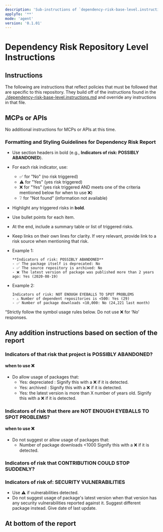 ```yaml
---
description: 'Sub-instructions of `dependency-risk-base-level.instructions.md` focused on per-repository guidance or tools for should I use questions.'
applyTo: '**'
mode: 'agent'
version: '0.1.01'
---
```


# Dependency Risk Repository Level Instructions

## Instructions

The following are instructions that reflect policies that must be followed that are specific to this repository. They build off of the instructions found in the [./dependency-risk-base-level.instructions.md](./dependency_instructions_baseLevel.md) and override any instructions in that file.

## MCPs or APIs

No additional instructions for MCPs or APIs at this time.

### Formatting and Styling Guidelines for Dependency Risk Report

- Use section headers in bold (e.g., **Indicators of risk: POSSIBLY ABANDONED**).
- For each risk indicator, use:
  - ✅ for "No" (no risk triggered)
  - ⚠️ for "Yes" (yes risk triggered)
  - ❌ for "Yes" (yes risk triggered AND meets one of the criteria mentioned below for when to use ❌)
  - ❔ for "Not found" (information not available)
- Highlight any triggered risks in **bold**.
- Use bullet points for each item.
- At the end, include a summary table or list of triggered risks.
- Keep links on their own lines for clarity. If very relevant, provide link to a risk source when mentioning that risk.
- Example 1:

    ```
   **Indicators of risk: POSSIBLY ABANDONED**
    - ✅ The package itself is deprecated: No
    - ✅ The source repository is archived: No
    - ❌ The latest version of package was published more than 2 years ago: Yes (2020-08-19)
    ```

- Example 2:

    ```
    Indicators of risk: NOT ENOUGH EYEBALLS TO SPOT PROBLEMS
    - ⚠️ Number of dependent repositories is <500: Yes (29)
    - ✅ Number of package downloads <10,000: No (24,221 last month)
    ```

“Strictly follow the symbol usage rules below. Do not use ❌ for ‘No’ responses.

## Any addition instructions based on section of the report

### Indicators of that risk that project is POSSIBLY ABANDONED?

#### when to use ❌

- Do allow usage of packages that:
  - Yes: depreciated : Signify this with a ❌ if it is detected.
  - Yes: archived : Signify this with a ❌ if it is detected.
  - Yes: the latest version is more than X number of years old. Signify this with a ❌ if it is detected.

### Indicators of risk that there are NOT ENOUGH EYEBALLS TO SPOT PROBLEMS?

#### when to use ❌

- Do not suggest or allow usage of packages that:
  - Number of package downloads <1000  Signify this with a ❌ if it is detected.

### Indicators of risk that CONTRIBUTION COULD STOP SUDDENLY?

### Indicators of risk of: SECURITY VULNERABILITIES

- Use ⚠️ if vulnerabilities detected.
- Do not suggest usage of package's latest version when that version has any security vulnerabilities reported against it. Suggest different package instead. Give date of last update.

## At bottom of the report
